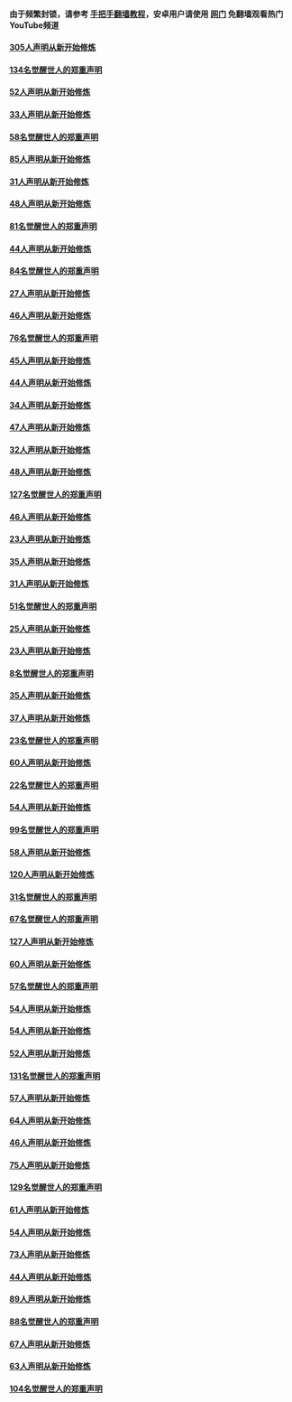 #### 由于频繁封锁，请参考 [手把手翻墙教程](https://github.com/gfw-breaker/guides/wiki/)，安卓用户请使用 [网门](https://github.com/gfw-breaker/nogfw/blob/master/dl.md?t=03231300) 免翻墙观看热门YouTube频道 

#### [305人声明从新开始修炼](../pages/91/422153.md?t=03231300) 

#### [134名觉醒世人的郑重声明](../pages/91/422152.md?t=03231300) 

#### [52人声明从新开始修炼](../pages/91/421846.md?t=03231300) 

#### [33人声明从新开始修炼](../pages/91/421804.md?t=03231300) 

#### [58名觉醒世人的郑重声明](../pages/91/421845.md?t=03231300) 

#### [85人声明从新开始修炼](../pages/91/421769.md?t=03231300) 

#### [31人声明从新开始修炼](../pages/91/421763.md?t=03231300) 

#### [48人声明从新开始修炼](../pages/91/421605.md?t=03231300) 

#### [81名觉醒世人的郑重声明](../pages/91/421656.md?t=03231300) 

#### [44人声明从新开始修炼](../pages/91/421544.md?t=03231300) 

#### [84名觉醒世人的郑重声明](../pages/91/421543.md?t=03231300) 

#### [27人声明从新开始修炼](../pages/91/421465.md?t=03231300) 

#### [46人声明从新开始修炼](../pages/91/421454.md?t=03231300) 

#### [76名觉醒世人的郑重声明](../pages/91/421453.md?t=03231300) 

#### [45人声明从新开始修炼](../pages/91/421452.md?t=03231300) 

#### [44人声明从新开始修炼](../pages/91/421422.md?t=03231300) 

#### [34人声明从新开始修炼](../pages/91/421322.md?t=03231300) 

#### [47人声明从新开始修炼](../pages/91/421264.md?t=03231300) 

#### [32人声明从新开始修炼](../pages/91/421225.md?t=03231300) 

#### [48人声明从新开始修炼](../pages/91/421202.md?t=03231300) 

#### [127名觉醒世人的郑重声明](../pages/91/421224.md?t=03231300) 

#### [46人声明从新开始修炼](../pages/91/421203.md?t=03231300) 

#### [23人声明从新开始修炼](../pages/91/421138.md?t=03231300) 

#### [35人声明从新开始修炼](../pages/91/421122.md?t=03231300) 

#### [31人声明从新开始修炼](../pages/91/421081.md?t=03231300) 

#### [51名觉醒世人的郑重声明](../pages/91/421080.md?t=03231300) 

#### [25人声明从新开始修炼](../pages/91/421020.md?t=03231300) 

#### [23人声明从新开始修炼](../pages/91/420884.md?t=03231300) 

#### [8名觉醒世人的郑重声明](../pages/91/420883.md?t=03231300) 

#### [35人声明从新开始修炼](../pages/91/420809.md?t=03231300) 

#### [37人声明从新开始修炼](../pages/91/420766.md?t=03231300) 

#### [23名觉醒世人的郑重声明](../pages/91/420765.md?t=03231300) 

#### [60人声明从新开始修炼](../pages/91/420727.md?t=03231300) 

#### [22名觉醒世人的郑重声明](../pages/91/420726.md?t=03231300) 

#### [54人声明从新开始修炼](../pages/91/420529.md?t=03231300) 

#### [99名觉醒世人的郑重声明](../pages/91/420528.md?t=03231300) 

#### [58人声明从新开始修炼](../pages/91/420198.md?t=03231300) 

#### [120人声明从新开始修炼](../pages/91/420141.md?t=03231300) 

#### [31名觉醒世人的郑重声明](../pages/91/420197.md?t=03231300) 

#### [67名觉醒世人的郑重声明](../pages/91/420140.md?t=03231300) 

#### [127人声明从新开始修炼](../pages/91/420082.md?t=03231300) 

#### [60人声明从新开始修炼](../pages/91/420081.md?t=03231300) 

#### [57名觉醒世人的郑重声明](../pages/91/420080.md?t=03231300) 

#### [54人声明从新开始修炼](../pages/91/419533.md?t=03231300) 

#### [54人声明从新开始修炼](../pages/91/419532.md?t=03231300) 

#### [52人声明从新开始修炼](../pages/91/419531.md?t=03231300) 

#### [131名觉醒世人的郑重声明](../pages/91/419530.md?t=03231300) 

#### [57人声明从新开始修炼](../pages/91/419430.md?t=03231300) 

#### [64人声明从新开始修炼](../pages/91/419429.md?t=03231300) 

#### [46人声明从新开始修炼](../pages/91/419428.md?t=03231300) 

#### [75人声明从新开始修炼](../pages/91/419427.md?t=03231300) 

#### [129名觉醒世人的郑重声明](../pages/91/419426.md?t=03231300) 

#### [61人声明从新开始修炼](../pages/91/419198.md?t=03231300) 

#### [54人声明从新开始修炼](../pages/91/419197.md?t=03231300) 

#### [73人声明从新开始修炼](../pages/91/419196.md?t=03231300) 

#### [44人声明从新开始修炼](../pages/91/419075.md?t=03231300) 

#### [89人声明从新开始修炼](../pages/91/419074.md?t=03231300) 

#### [88名觉醒世人的郑重声明](../pages/91/419195.md?t=03231300) 

#### [67人声明从新开始修炼](../pages/91/419073.md?t=03231300) 

#### [63人声明从新开始修炼](../pages/91/419072.md?t=03231300) 

#### [104名觉醒世人的郑重声明](../pages/91/419071.md?t=03231300) 

